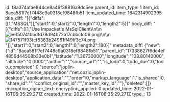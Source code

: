 id: f8a374afae844ce8a49f38816a9dc5ee
parent_id: 
item_type: 1
item_id: 8aca581f7ef7448c9a0318ef9848fb51
item_updated_time: 1642314902395
title_diff: "[{\"diffs\":[[1,\"MSSQL\"]],\"start1\":0,\"start2\":0,\"length1\":0,\"length2\":5}]"
body_diff: "[{\"diffs\":[[1,\"Use Impacket's MsSqlClient\\\n\\\n![eef50741bbdfd78d94b72a17cbbcfc06.png](:/26b0d90e6bcb47eda61c0fa3030e6dba)\\\n\\\n![147571f93fcf5383b24961ff49ff3c74.png](:/8d9bfce5ece24e1391e2164f189cfa6a)\"]],\"start1\":0,\"start2\":0,\"length1\":0,\"length2\":180}]"
metadata_diff: {"new":{"id":"8aca581f7ef7448c9a0318ef9848fb51","parent_id":"17338627f6dc4ef4856d44508b33e0b1","latitude":"1.36730000","longitude":"103.80140000","altitude":"0.0000","author":"","source_url":"","is_todo":0,"todo_due":0,"todo_completed":0,"source":"joplin-desktop","source_application":"net.cozic.joplin-desktop","application_data":"","order":0,"markup_language":1,"is_shared":0,"share_id":"","conflict_original_id":"","master_key_id":""},"deleted":[]}
encryption_cipher_text: 
encryption_applied: 0
updated_time: 2022-01-16T06:35:29.271Z
created_time: 2022-01-16T06:35:29.271Z
type_: 13